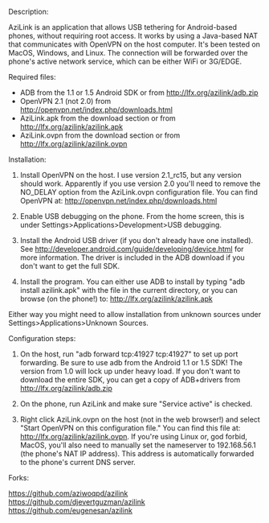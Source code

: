 Description:

AziLink is an application that allows USB tethering for Android-based phones, without requiring root access.  It works by using a Java-based NAT that communicates with OpenVPN on the host computer.  It's been tested on MacOS, Windows, and Linux.  The connection will be forwarded over the phone's active network service, which can be either WiFi or 3G/EDGE.

Required files:
  * ADB from the 1.1 or 1.5 Android SDK or from http://lfx.org/azilink/adb.zip
  * OpenVPN 2.1 (not 2.0) from http://openvpn.net/index.php/downloads.html
  * AziLink.apk from the download section or from http://lfx.org/azilink/azilink.apk
  * AziLink.ovpn from the download section or from http://lfx.org/azilink/azilink.ovpn

Installation:

1) Install OpenVPN on the host. I use version 2.1_rc15, but any version should work. Apparently if you use version 2.0 you'll need to remove the NO_DELAY option from the AziLink.ovpn configuration file. You can find OpenVPN at:
http://openvpn.net/index.php/downloads.html

2) Enable USB debugging on the phone. From the home screen, this is under
Settings>Applications>Development>USB debugging.

3) Install the Android USB driver (if you don't already have one installed).
See http://developer.android.com/guide/developing/device.html for more information.  The driver is included in the ADB download if you don't want to get the full SDK.

4) Install the program. You can either use ADB to install by typing
"adb install azilink.apk" with the file in the current directory, or you can browse (on the phone!) to: http://lfx.org/azilink/azilink.apk

Either way you might need to allow installation from unknown sources
under Settings>Applications>Unknown Sources.

Configuration steps:

1) On the host, run "adb forward tcp:41927 tcp:41927" to set up port forwarding. Be sure to use adb from the Android 1.1 or 1.5 SDK! The version from 1.0 will lock up under heavy load. If you don't want to download the entire SDK, you can get a copy of ADB+drivers from http://lfx.org/azilink/adb.zip

2) On the phone, run AziLink and make sure "Service active" is checked.

3) Right click AziLink.ovpn on the host (not in the web browser!) and select "Start OpenVPN on this configuration file." You can find this file at: http://lfx.org/azilink/azilink.ovpn. If you're using Linux or, god forbid, MacOS, you'll also need to manually set the nameserver to 192.168.56.1 (the phone's NAT IP address).  This address is automatically forwarded to the phone's current DNS server.

Forks:

https://github.com/aziwoqpd/azilink
https://github.com/djevertguzman/azilink
https://github.com/eugenesan/azilink
